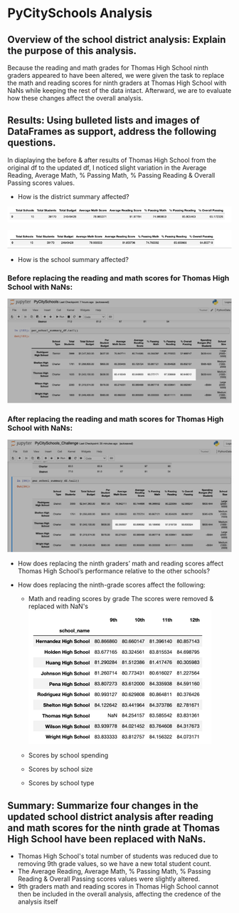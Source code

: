 # PyCitySchools Analysis

## Overview of the school district analysis: Explain the purpose of this analysis.
Because the reading and math grades for Thomas High School ninth graders appeared to have been altered, we were given the task to replace the math and reading scores for ninth graders at Thomas High School with NaNs while keeping the rest of the data intact. Afterward, we are to evaluate how these changes affect the overall analysis. 


## Results: Using bulleted lists and images of DataFrames as support, address the following questions.

In diaplaying the before & after results of Thomas High School from the original df to the updated df, I noticed slight variation in the Average Reading, Average Math, % Passing Math, % Passing Reading & Overall Passing scores values.

- How is the district summary affected?

![district_summary_original.png](https://github.com/forrestcasey/School_District_Analysis/blob/main/Resources/district_summary_original.png)

![district_summary_df_updated.png](https://github.com/forrestcasey/School_District_Analysis/blob/main/Resources/district_summary_df_updated.png)



- How is the school summary affected?



### Before replacing the reading and math scores for Thomas High School with NaNs:

![PyCitySchools_Challenge_original.png](https://github.com/forrestcasey/School_District_Analysis/blob/main/Resources/PyCitySchools_Challenge_original.png)


### After replacing the reading and math scores for Thomas High School with NaNs:



![PyCitySchools_Challenge_updated.png](https://github.com/forrestcasey/School_District_Analysis/blob/main/Resources/PyCitySchools_Challenge_updated.png)





- How does replacing the ninth graders’ math and reading scores affect Thomas High  School’s performance relative to the other schools?


- How does replacing the ninth-grade scores affect the following:

	- Math and reading scores by grade
	The scores were removed & replaced with NaN's
	![Math and reading scores by grade](https://github.com/forrestcasey/School_District_Analysis/blob/main/Resources/Math%20and%20reading%20scores%20by%20grade.png)


	- Scores by school spending


	- Scores by school size



	- Scores by school type


## Summary: Summarize four changes in the updated school district analysis after reading and math scores for the ninth grade at Thomas High School have been replaced with NaNs.

- Thomas High School's total number of students was reduced due to removing 9th grade values, so we have a new total student count.
- The Average Reading, Average Math, % Passing Math, % Passing Reading & Overall Passing scores values were slightly altered.
- 9th graders math and reading scores in Thomas High School cannot then be included in the overall analysis, affecting the credence of the analysis itself






